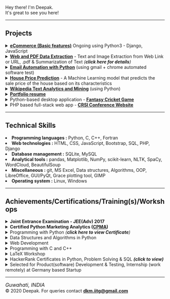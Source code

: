 

<div>
		<p>Hey there! I'm Deepak.<br/>
		It's great to see you here!</p>
</div>
<hr>
	
<h2>Projects</h2>

<details>
  <summary>
    <a href="https://github.com/deepak-mandal/eCommerce"><b>eCommerce (Basic features)</b></a> Ongoing using Python3 - Django, JavaScript 
  </summary>
  working on, will update soon..<hr/>
</details>

<details>
  <summary>
    <a href="https://github.com/deepak-mandal/DueDash"><b>Web and PDF Data Extraction</b></a> - Text and Image Extraction from Web Link or URL, .pdf & Summarization of Text <i>(<b>click here for details</b>)</i>
  </summary>
  <h1>Web and PDF file Data Extraction</h1>
<h3>1. Summarization of Text:-</h3> Generated the summary from the Source text, Further Drawn the Word Cloud <br/>
(a). From Any Web Link - could be generated summary x percentage (eg. 50%) of the Original web source Text data. & finally created a Word cloud.<br>
(b). From Any PDF file - Generated summary of the .pdf file, and their word cloud<br/>


<h3>2. Text and Image Extraction from any Web Link or URL:- </h3>
(a). Generated the formated HTML file from source code<br>
(b). Extraced all the Images from the web Link, and Downloaded into a folder automatically<br>
(c). Extracted Various text data such as paragraph tags, anchor tags, header tags, Further saved all data in a file
<br/>
Further Extracted Text and Image Data from the PDF file format.<br/>

<h6>Technologies used: Python3, BeautifulSoup/bs4, PyPDF2, SpaCy, NLTK, WordCloud, NumPy, Shutil, OS, parse, requests</h6><hr/>
</details>





<details>
  <summary>
    <a href="https://github.com/deepak-mandal/Email-Automation-with-Python"><b>Email Automation with Python</b></a> (using gmail + chrome automated software test) 
  </summary>
  <h1>Email Automation with Python</h1>
<li>Automating emails by the help of Python, smtplib, Linux & Window OS, HTML, CSS, with attachments using Encrypted connections.</li>
<li>Extracted emails automatically from the Linkedin Post using selenium, chrome automated test software, re, pandas, </li>
<li><b>Features:-</b> Multiple emails can in one go or on single click, The delivered email is of personalised type i.e. "to" for each single email_Id but not "bcc" or "cc" e-mail type</li><br/><hr/>
</details>


	
<details>
  <summary>
    <a href="https://github.com/deepak-mandal/SalePricePrediction"><b>House Price Prediction</b></a> - A Machine Learning model that predicts the sale price of the house based on its characteristics
  </summary>
  <h1>House Price Prediction</h1>
<b>Objective:- To build a Linear Regression model that will be able to Predict the Sale Price of the house based on its characteristics.</b>
<h5>Result:- Generated the Prediction for test dataset with 84.62 % accuracy of the Model</h5>
<h6>Technologies used: Python, Machine learning technique - Linear Regression</h6><hr/>

</details>
	


<details>
  <summary>
    <a href="https://github.com/deepak-mandal/Word-Cloud-from-Text-Mining"><b>Wikipedia Text Analytics and Mining</b></a> (using Python)
  </summary>
 <h1>Wikipedia Text Analytics and Mining </h1>
Self-paced project, Dec 2020<br/><br>

Analysed the unstructured data (article) using text mining and created the Word Cloud out of that; to understand what these article trying to say, rather than reading the entire article. <br/>
<h6>Technologies used: Python3, WordCloud</h6>
<hr/>
</details>	
	

	
	
	
	
<details>
  <summary>
    <a href="https://github.com/deepak-mandal/deepak-mandal.github.io"><b>Portfolio resume</b></a>
  </summary>
	<hr/>
</details>
	
	
	
<details>
  <summary>
    Python-based desktop application - <a href="https://github.com/deepak-mandal/Game"><b>Fantasy Cricket Game</b></a>
  </summary>
  <h1>Fantasy Cricket Game</h1>

Internshala Trainings, Jul 2020<br>

Build a Python-based desktop application which is a Fantasy Cricket Game, where we would create a virtual team of cricket players and score points on how the players perform in different matches.

<h6>Technologies used: Python, OOP, SQLite, PyQt framework</h6><hr/>

</details>


<details>
  <summary>
    PHP based full-stack web app - <a href=""><b>CRSI Conference Website</b> </a>
  </summary>
  <h1>CRSI Conference Website</h1>April 2020 - June 2020<br/>
Developed PHP based full-stack conference web app for our Department with my team members.<br/>
Developed the admin portal for the response to edit/delete.<br/><h6>
Technologies used: Backend - PHP, MySQL; Frontend - HTML, CSS & Bootstrap</h6><hr/>
</details>
	
	

		
<hr/>

<h2>Technical Skills</h2>
<li><b>Programming languages :</b> Python, C, C++, Fortran</li>
<li><b>Web technologies :</b> HTML, CSS, JavaScript, Bootstrap, SQL, PHP, Django</li>
<li><b>Database management :</b> SQLite, MySQL</li>
<li><b>Analytical tools :</b> pandas, Matplotlib, NumPy, scikit-learn, NLTK, SpaCy, WordCloud, BeautifulSoup</li>
<li><b>Miscellaneous :</b> git, MS Excel, Data structures, Algorithms, OOP, LibreOffice, GUI/PyQt, Grace plotting tool, GIMP</li>
<li><b>Operating system :</b> Linux, Windows</li>

<hr/>
		
<h2>Achievements/Certifications/Training(s)/Workshops</h2>

<details>
  <summary>
    <b>Joint Entrance Examination - JEE(Adv) 2017</b><br/>
  </summary>
	<div align="center">
	<img src="/img/IITG_logo.png">	
</div>
</details>


<details>
  <summary>
    <b>Certified Python Marketing Analytics (<a href="https://drive.google.com/file/d/1gEPhMKFntl1qX1xWGKyjScFEp4gmOByN/view?usp=sharing" target="_blank">CPMA</a>)</b>
  </summary>
  <div align="center">
	<img src="/img/2.png">	
</div>
</details>

<details>
  <summary>
    Programming with Python <i>(<b>click here to view Certificate</b>)</i>
	</summary>
  <div align="center">
	<img src="/img/1.png">	
</div>
</details>

<details>
  <summary>
    Data Structures and Algorithms in Python
  </summary>
  <div align="center">
	<img src="/img/6.png">	
</div>
</details>

<details>
  <summary>
    Web Development
  </summary>
  <div align="center">
	<img src="/img/5.png">	
</div>
</details>


<details>
  <summary>
	Programming with C and C++
  </summary>
  <div align="center">
	<img src="/img/7.png">	
</div>
</details>



<details>
  <summary>
    LaTeX Workshop
  </summary>
  <div align="center">
	<img src="/img/8.jpg">	
</div>
</details>









<details>
  <summary>
    HackerRank Certificates in Python, Problem Solving & SQL <i><b>(click to view)</b></i> <br/>
  </summary>
	<div align="center">
		<img src="/img/3.png">
		<img src="/img/4.png">	
		<img src="/img/9.png">	
	</div>
	
  	
</details>

<details>
  <summary>
    Selected for Product(software) Development & Testing, Internship (work remotely) at Germany based Startup
  </summary>
	<li>Got Job offer letters in Software Developer profile up to CTC of 2.64 LPA</li>
</details>




<hr/>

<p><i class="fa fa-map-marker" style="font-size:16px">  Guwahati, INDIA</i><br/>&copy; 2020 Deepak. For queries contact <a href="mailto:dkmiitg@gmail.com"><b>dkm.iitg@gmail.com</b></a>  </p>	
			
			



  


<!--
**deepak-mandal/deepak-mandal** is a ✨ _special_ ✨ repository because its `README.md` (this file) appears on your GitHub profile.

Here are some ideas to get you started:

- 🔭 I’m currently working on ...
- 🌱 I’m currently learning ...
- 👯 I’m looking to collaborate on ...
- 🤔 I’m looking for help with ...
- 💬 Ask me about ...
- 📫 How to reach me: ...
- 😄 Pronouns: ...
- ⚡ Fun fact: ...
-->
